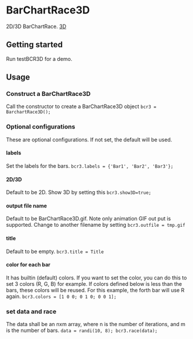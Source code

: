 # BarChartRace3D
2D/3D BarChartRace.
[3D](BarCharRace3D.gif)
## Getting started
Run testBCR3D for a demo.

## Usage

### Construct a BarChartRace3D
Call the constructor to create a BarChartRace3D object
`bcr3 = BarchartRace3D();`

### Optional configurations
These are optional configurations. If not set, the default will be used.

#### labels
Set the labels for the bars.
`bcr3.labels = {'Bar1', 'Bar2', 'Bar3'};`

#### 2D/3D
Default to be 2D. Show 3D by setting this
`bcr3.show3D=true;`

#### output file name
Default to be BarChartRace3D.gif. Note only animation GIF out put is supported.
Change to another filename by setting
`bcr3.outfile = tmp.gif`

#### title
Default to be empty.
`bcr3.title = Title`

#### color for each bar
It has builtin (default) colors. If you want to set the color, you can do this to set 3 colors (R, G, B)
for example. If colors defined below is less than the bars, these colors will be 
reused. For this example, the forth bar will use R again.
`bcr3.colors = [1 0 0; 0 1 0; 0 0 1];`

### set data and race
The data shall be an nxm array, where n is the number of iterations, and m is the number of bars.
`data = randi(10, 8); bcr3.race(data);`





